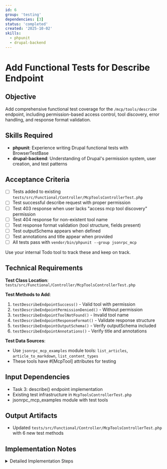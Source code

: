 ```yaml
---
id: 6
group: 'testing'
dependencies: [3]
status: 'completed'
created: '2025-10-02'
skills:
  - phpunit
  - drupal-backend
---
```


# Add Functional Tests for Describe Endpoint

## Objective

Add comprehensive functional test coverage for the `/mcp/tools/describe` endpoint, including permission-based access control, tool discovery, error handling, and response format validation.

## Skills Required

- **phpunit**: Experience writing Drupal functional tests with BrowserTestBase
- **drupal-backend**: Understanding of Drupal's permission system, user creation, and test patterns

## Acceptance Criteria

- [ ] Tests added to existing `tests/src/Functional/Controller/McpToolsControllerTest.php`
- [ ] Test successful describe request with proper permission
- [ ] Test 403 response when user lacks "access mcp tool discovery" permission
- [ ] Test 404 response for non-existent tool name
- [ ] Test response format validation (tool structure, fields present)
- [ ] Test outputSchema appears when defined
- [ ] Test annotations and title appear when provided
- [ ] All tests pass with `vendor/bin/phpunit --group jsonrpc_mcp`

Use your internal Todo tool to track these and keep on track.

## Technical Requirements

**Test Class Location**: `tests/src/Functional/Controller/McpToolsControllerTest.php`

**Test Methods to Add**:

1. `testDescribeEndpointSuccess()` - Valid tool with permission
2. `testDescribeEndpointPermissionDenied()` - Without permission
3. `testDescribeEndpointToolNotFound()` - Invalid tool name
4. `testDescribeEndpointResponseFormat()` - Validate response structure
5. `testDescribeEndpointOutputSchema()` - Verify outputSchema included
6. `testDescribeEndpointAnnotations()` - Verify title and annotations

**Test Data Sources**:

- Use `jsonrpc_mcp_examples` module tools: `list_articles`, `article_to_markdown`, `list_content_types`
- These tools have #[McpTool] attributes for testing

## Input Dependencies

- Task 3: describe() endpoint implementation
- Existing test infrastructure in `McpToolsControllerTest.php`
- jsonrpc_mcp_examples module with test tools

## Output Artifacts

- Updated `tests/src/Functional/Controller/McpToolsControllerTest.php` with 6 new test methods

## Implementation Notes

<details>
<summary>Detailed Implementation Steps</summary>

**IMPORTANT**: Copy this guideline into your implementation:

## Meaningful Test Strategy Guidelines

Your critical mantra for test generation is: "write a few tests, mostly integration".

**Definition of "Meaningful Tests":**
Tests that verify custom business logic, critical paths, and edge cases specific to the application. Focus on testing YOUR code, not the framework or library functionality.

**When TO Write Tests:**

- Custom business logic and algorithms
- Critical user workflows and data transformations
- Edge cases and error conditions for core functionality
- Integration points between different system components
- Complex validation logic or calculations

**When NOT to Write Tests:**

- Third-party library functionality (already tested upstream)
- Framework features (React hooks, Express middleware, etc.)
- Simple CRUD operations without custom logic
- Getter/setter methods or basic property access
- Configuration files or static data
- Obvious functionality that would break immediately if incorrect

---

1. **Review existing test file**:
   - Location: `/var/www/html/web/modules/contrib/jsonrpc_mcp/tests/src/Functional/Controller/McpToolsControllerTest.php`
   - Review test patterns for list endpoint
   - Use similar setup/teardown patterns

2. **Test 1: Success case with permission**:

   ```php
   /**
    * Tests describe endpoint returns tool schema for valid tool name.
    */
   public function testDescribeEndpointSuccess() {
     // Create user with permission.
     $user = $this->drupalCreateUser(['access mcp tool discovery']);
     $this->drupalLogin($user);

     // Request tool description.
     $this->drupalGet('/mcp/tools/describe', [
       'query' => ['name' => 'jsonrpc_mcp_examples.list_content_types'],
     ]);

     $this->assertSession()->statusCodeEquals(200);

     // Decode response.
     $response = json_decode($this->getSession()->getPage()->getContent(), TRUE);

     // Assert response structure.
     $this->assertArrayHasKey('tool', $response);
     $this->assertArrayHasKey('name', $response['tool']);
     $this->assertArrayHasKey('description', $response['tool']);
     $this->assertArrayHasKey('inputSchema', $response['tool']);

     // Assert tool name matches request.
     $this->assertEquals('jsonrpc_mcp_examples.list_content_types', $response['tool']['name']);
   }
   ```

3. **Test 2: Permission denied**:

   ```php
   /**
    * Tests describe endpoint returns 403 without permission.
    */
   public function testDescribeEndpointPermissionDenied() {
     // Create user WITHOUT permission.
     $user = $this->drupalCreateUser([]);
     $this->drupalLogin($user);

     // Attempt to access describe endpoint.
     $this->drupalGet('/mcp/tools/describe', [
       'query' => ['name' => 'jsonrpc_mcp_examples.list_content_types'],
     ]);

     $this->assertSession()->statusCodeEquals(403);
   }
   ```

4. **Test 3: Tool not found**:

   ```php
   /**
    * Tests describe endpoint returns 404 for non-existent tool.
    */
   public function testDescribeEndpointToolNotFound() {
     $user = $this->drupalCreateUser(['access mcp tool discovery']);
     $this->drupalLogin($user);

     $this->drupalGet('/mcp/tools/describe', [
       'query' => ['name' => 'nonexistent.tool'],
     ]);

     $this->assertSession()->statusCodeEquals(404);

     $response = json_decode($this->getSession()->getPage()->getContent(), TRUE);

     $this->assertArrayHasKey('error', $response);
     $this->assertArrayHasKey('code', $response['error']);
     $this->assertEquals('tool_not_found', $response['error']['code']);
   }
   ```

5. **Test 4: Response format validation**:

   ```php
   /**
    * Tests describe endpoint response follows MCP specification.
    */
   public function testDescribeEndpointResponseFormat() {
     $user = $this->drupalCreateUser(['access mcp tool discovery']);
     $this->drupalLogin($user);

     $this->drupalGet('/mcp/tools/describe', [
       'query' => ['name' => 'jsonrpc_mcp_examples.list_articles'],
     ]);

     $response = json_decode($this->getSession()->getPage()->getContent(), TRUE);

     // Validate required fields.
     $this->assertArrayHasKey('tool', $response);
     $tool = $response['tool'];

     $this->assertArrayHasKey('name', $tool);
     $this->assertArrayHasKey('description', $tool);
     $this->assertArrayHasKey('inputSchema', $tool);

     // Validate inputSchema structure.
     $this->assertArrayHasKey('type', $tool['inputSchema']);
     $this->assertEquals('object', $tool['inputSchema']['type']);
     $this->assertArrayHasKey('properties', $tool['inputSchema']);
   }
   ```

6. **Test 5: OutputSchema presence**:

   ```php
   /**
    * Tests describe endpoint includes outputSchema when defined.
    */
   public function testDescribeEndpointOutputSchema() {
     $user = $this->drupalCreateUser(['access mcp tool discovery']);
     $this->drupalLogin($user);

     // Use tool that defines outputSchema (article_to_markdown).
     $this->drupalGet('/mcp/tools/describe', [
       'query' => ['name' => 'jsonrpc_mcp_examples.article_to_markdown'],
     ]);

     $response = json_decode($this->getSession()->getPage()->getContent(), TRUE);
     $tool = $response['tool'];

     // Assert outputSchema is present.
     $this->assertArrayHasKey('outputSchema', $tool);
     $this->assertIsArray($tool['outputSchema']);
   }
   ```

7. **Test 6: Annotations and title**:

   ```php
   /**
    * Tests describe endpoint includes title and annotations from McpTool attribute.
    */
   public function testDescribeEndpointAnnotations() {
     $user = $this->drupalCreateUser(['access mcp tool discovery']);
     $this->drupalLogin($user);

     $this->drupalGet('/mcp/tools/describe', [
       'query' => ['name' => 'jsonrpc_mcp_examples.list_articles'],
     ]);

     $response = json_decode($this->getSession()->getPage()->getContent(), TRUE);
     $tool = $response['tool'];

     // If tool has title in McpTool attribute, it should appear.
     // Check examples module to see which tools have title/annotations.
     if (isset($tool['title'])) {
       $this->assertIsString($tool['title']);
     }

     if (isset($tool['annotations'])) {
       $this->assertIsArray($tool['annotations']);
     }
   }
   ```

8. **Module dependencies**:
   - Ensure test class has: `protected static $modules = ['jsonrpc_mcp', 'jsonrpc_mcp_examples'];`
   - Examples module provides test tools with various schema configurations

9. **Test execution**:

   ```bash
   # Run all jsonrpc_mcp tests
   vendor/bin/phpunit --group jsonrpc_mcp

   # Run specific test file
   vendor/bin/phpunit tests/src/Functional/Controller/McpToolsControllerTest.php
   ```

10. **Common pitfalls**:
    - Forgetting to create user with proper permission
    - Not logging in before making request
    - Using wrong query parameter syntax (use `['query' => ['name' => 'value']]`)
    - Not decoding JSON response before assertions
    - Assuming all tools have outputSchema (it's optional)
    - Not checking if optional fields exist before asserting their values

11. **Coverage notes**: - These 6 tests cover: success, permission, not found, format, outputSchema, annotations - Focus on integration testing (actual HTTP requests) - Don't test framework functionality (Drupal permission system works) - Test YOUR code: describe() method logic and response formatting
</details>
